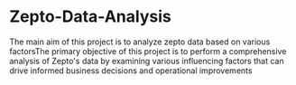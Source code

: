 # Zepto-Data-Analysis
The main aim of this project is to analyze zepto data based on various factorsThe primary objective of this project is to perform a comprehensive analysis of Zepto's data by examining various influencing factors that can drive informed business decisions and operational improvements
